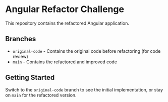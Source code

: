 # Angular Refactor Challenge

This repository contains the refactored Angular application.

## Branches

- `original-code` - Contains the original code before refactoring (for code review)
- `main` - Contains the refactored and improved code

## Getting Started

Switch to the `original-code` branch to see the initial implementation, or stay on `main` for the refactored version.